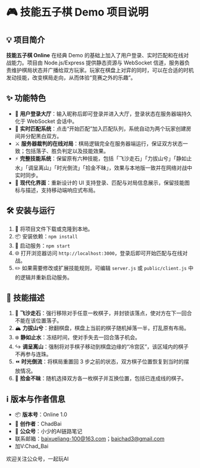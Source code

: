 # 🎮 技能五子棋 Demo 项目说明

## 💡 项目简介

**技能五子棋 Online** 在经典 Demo 的基础上加入了用户登录、实时匹配和在线对战能力。项目由 Node.js/Express 提供静态资源与 WebSocket 信道，服务器负责维护棋局状态并广播给双方玩家。玩家在棋盘上对弈的同时，可以在合适的时机发动技能，改变棋局走向，从而体验“竞赛之外的乐趣”。

## ✨ 功能特色

* 👥 **用户登录大厅**：输入昵称后即可登录并进入大厅，登录状态在服务器端持久化于 WebSocket 会话中。
* 🔄 **实时匹配系统**：点击“开始匹配”加入匹配队列，系统自动为两个玩家创建房间并分配黑白双方。
* ⚔️ **服务器裁判的在线对局**：棋局逻辑完全在服务器端运行，保证双方状态一致；包括落子、胜负判定以及技能效果。
* ⚡ **完整技能系统**：保留原有六种技能，包括「飞沙走石」「力拔山兮」「静如止水」「调呈离山」「时光倒流」「拾金不昧」，效果与本地版一致并在网络对战中实时同步。
* 🎨 **现代化界面**：重新设计的 UI 支持登录、匹配与对局信息展示，保留技能图标与描述，支持移动端响应式布局。

## 🛠️ 安装与运行

1. 📂 将项目文件下载或克隆到本地。
2. 📦 安装依赖：`npm install`
3. 🚀 启动服务：`npm start`
4. 🌐 打开浏览器访问 `http://localhost:3000`，登录后即可开始匹配与在线对战。
5. ✏️ 如果需要修改或扩展技能规则，可编辑 `server.js` 或 `public/client.js` 中的逻辑并重新启动服务。

## 🧩 技能描述

1. 💨 **飞沙走石**：强行移除对手任意一枚棋子，并封锁该落点，使对方在下一回合不能在该位置落子。
2. 🏔️ **力拔山兮**：掀翻棋盘，棋盘上当前的棋子随机掉落一半，打乱原有布局。
3. ❄️ **静如止水**：冻结时间，使对手失去一回合落子机会。
4. ↪️ **调呈离山**：强制将对手棋子移动到棋盘边缘的“冷宫区”，该区域内的棋子不再参与连珠。
5. ⏪ **时光倒流**：将棋局重置回 3 步之前的状态，双方棋子位置恢复到当时的摆放情况。
6. 🔄 **拾金不昧**：随机选择双方各一枚棋子并互换位置，包括已连成线的棋子。

## ℹ️ 版本与作者信息

* 📦 **版本号**：Online 1.0
* 👤 **创作者**：ChadBai
* 📢 **公众号**：小少的AI链路笔记
* 联系邮箱：baixueliang-100@163.com；baichad3@gmail.com
* 加V:Chad_Bai

欢迎关注公众号，一起玩AI
